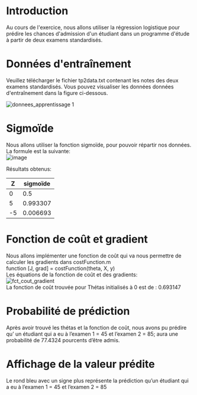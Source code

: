 # Introduction

Au cours de l'exercice, nous allons utiliser la régression logistique pour prédire les chances d'admission d'un étudiant dans un programme d'étude à partir de deux examens standardisés.

# Données d'entraînement

Veuillez télécharger le fichier tp2data.txt contenant les notes des deux examens standardisés.
Vous pouvez visualiser les données données d'entraînement dans la figure ci-dessous.

![donnees_apprentissage 1](https://user-images.githubusercontent.com/26171556/36231499-a0c75560-11b4-11e8-8329-a90da84ab566.png)

# Sigmoïde

Nous allons utiliser la fonction sigmoïde, pour pouvoir répartir nos données.
La formule est la suivante: 
<br /> ![image](https://user-images.githubusercontent.com/26171556/36397884-cee20992-159a-11e8-9517-4463b88fde3c.png)

Résultats obtenus:

Z | sigmoïde
-- | --
0 | 0.5
5 | 0.993307
-5 | 0.006693

# Fonction de coût et gradient

Nous allons implémenter une fonction de coût  qui va nous permettre de calculer les gradients  dans costFunction.m
<br /> function [J, grad] = costFunction(theta, X, y)
<br /> Les équations de la fonction de coût et des gradients:
<br />![fct_cout_gradient](https://user-images.githubusercontent.com/26171556/36398344-0c6569d8-159d-11e8-913a-46bbb8041c87.png)
<br /> La fonction de coût trouvée pour Thétas initialisés à 0 est de : 0.693147

# Probabilité de prédiction

Après avoir trouvé les thétas et la fonction de coût, nous avons pu prédire qu’ un étudiant qui a eu à l’examen 1 = 45 et l’examen 2 = 85; aura une probabilité de 77.4324 pourcents d’être admis.

# Affichage de la valeur prédite
Le rond bleu avec un signe plus représente la prédiction qu’un étudiant qui a eu à l’examen 1 = 45 et l’examen 2 =
85


